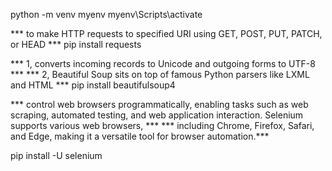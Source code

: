 
python -m venv myenv 
myenv\Scripts\activate

*** to make HTTP requests to specified URI using GET, POST, PUT, PATCH, or HEAD ***
pip install requests 

*** 1, converts incoming records to Unicode and outgoing forms to UTF-8 ***
*** 2, Beautiful Soup sits on top of famous Python parsers like LXML and HTML ***
pip install beautifulsoup4


 ***   control web browsers programmatically, enabling tasks such as web scraping, automated testing, and web application interaction. Selenium supports various web browsers, *** *** including Chrome, Firefox, Safari, and Edge, making it a versatile tool for browser automation.***
 
 pip install -U selenium



 <!-- 
    while extracting data, I just get the h3 which represents the names of the startups
  -->